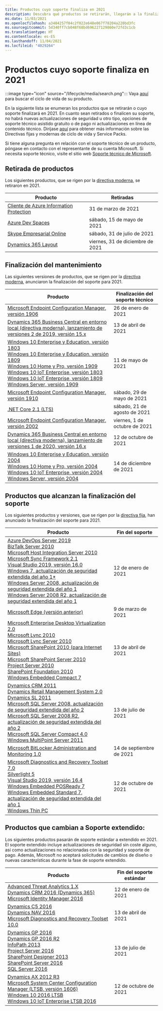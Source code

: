 ```yaml
---
title: Productos cuyo soporte finaliza en 2021
description: Descubra qué productos se retirarán, llegarán a la finalización del soporte o pasarán del soporte estándar al soporte extendido en 2021.
ms.date: 11/03/2021
ms.openlocfilehash: a3404257f04c2f022e648e067f78204a220bd3fc
ms.sourcegitcommit: 5d340ff7cb048f68bd696227129860e72fd3c1cb
ms.translationtype: HT
ms.contentlocale: es-ES
ms.lasthandoff: 11/04/2021
ms.locfileid: "4029264"
---
```

# <a name="products-ending-support-in-2021"></a>Productos cuyo soporte finaliza en 2021

:::image type="icon" source="/lifecycle/media/search.png":::
Vaya [aquí](/lifecycle/products/) para buscar el ciclo de vida de su producto.

En la siguiente lista se enumeran los productos que se retirarán o cuyo soporte finalizará en 2021. En cuanto sean retirados o finalicen su soporte, no habrá nuevas actualizaciones de seguridad u otro tipo, opciones de soporte técnico asistido gratuito o de pago ni actualizaciones en línea de contenido técnico. Diríjase [aquí](/lifecycle/overview/product-end-of-support-overview) para obtener más información sobre las Directivas fijas y modernas de ciclo de vida y Service Packs.

Si tiene alguna pregunta en relación con el soporte técnico de un producto, póngase en contacto con el representante de su cuenta Microsoft. Si necesita soporte técnico, visite el sitio web [Soporte técnico de Microsoft](https://support.microsoft.com/contactus/?ws=support).

## <a name="product-retirements"></a>Retirada de productos

Los siguientes productos, que se rigen por la [directiva moderna](/lifecycle/policies/modern), se retiraron en 2021.

| Producto | Retiradas |
| --- | --- |
| [Cliente de Azure Information Protection](/lifecycle/products/azure-information-protection-client?branch=live)<br> | 31 de marzo de 2021 |
| [Azure Dev Spaces](/lifecycle/products/azure-dev-spaces?branch=live)<br> | sábado, 15 de mayo de 2021 |
| [Skype Empresarial Online](/lifecycle/products/skype-for-business-online?branch=live)<br> | sábado, 31 de julio de 2021 |
| [Dynamics 365 Layout](/lifecycle/products/dynamics-365-layout?branch=live)<br> | viernes, 31 de diciembre de 2021 |


## <a name="release-end-of-servicing"></a>Finalización del mantenimiento

Las siguientes versiones de productos, que se rigen por la [directiva moderna](/lifecycle/policies/modern), anunciaron la finalización del soporte para 2021.

| Producto | Finalización del soporte técnico |
| --- | --- |
| [Microsoft Endpoint Configuration Manager, versión 1906](/lifecycle/products/microsoft-endpoint-configuration-manager?branch=live)<br> | 26 de enero de 2021 |
| [Dynamics 365 Business Central en entorno local (directiva moderna), lanzamiento de versiones 2 de 2019, versión 15.x](/lifecycle/products/dynamics-365-business-central-onpremises-modern-policy?branch=live)<br> | 13 de abril de 2021 |
| [Windows 10 Enterprise y Education, versión 1803](/lifecycle/products/windows-10-enterprise-and-education?branch=live)<br>[Windows 10 Enterprise y Education, versión 1809](/lifecycle/products/windows-10-enterprise-and-education?branch=live)<br>[Windows 10 Home y Pro, versión 1909](/lifecycle/products/windows-10-home-and-pro?branch=live)<br>[Windows 10 IoT Enterprise, versión 1803](/lifecycle/products/windows-10-iot-enterprise?branch=live)<br>[Windows 10 IoT Enterprise, versión 1809](/lifecycle/products/windows-10-iot-enterprise?branch=live)<br>[Windows Server, versión 1909](/lifecycle/products/windows-server?branch=live)<br> | 11 de mayo de 2021 |
| [Microsoft Endpoint Configuration Manager, versión 1910](/lifecycle/products/microsoft-endpoint-configuration-manager?branch=live)<br> | sábado, 29 de mayo de 2021 |
| [.NET Core 2.1 (LTS)](/lifecycle/products/microsoft-net-and-net-core?branch=live)<br> | sábado, 21 de agosto de 2021 |
| [Microsoft Endpoint Configuration Manager, versión 2002](/lifecycle/products/microsoft-endpoint-configuration-manager?branch=live)<br> | viernes, 1 de octubre de 2021 |
| [Dynamics 365 Business Central en entorno local (directiva moderna), lanzamiento de versiones 1 de 2020, versión 16.x](/lifecycle/products/dynamics-365-business-central-onpremises-modern-policy?branch=live)<br> | 12 de octubre de 2021 |
| [Windows 10 Enterprise y Education, versión 2004](/lifecycle/products/windows-10-enterprise-and-education?branch=live)<br>[Windows 10 Home y Pro, versión 2004](/lifecycle/products/windows-10-home-and-pro?branch=live)<br>[Windows 10 IoT Enterprise, versión 2004](/lifecycle/products/windows-10-iot-enterprise?branch=live)<br>[Windows Server, versión 2004](/lifecycle/products/windows-server?branch=live)<br> | 14 de diciembre de 2021 |


## <a name="products-reaching-end-of-support"></a>Productos que alcanzan la finalización del soporte

Los siguientes productos y versiones, que se rigen por la [directiva fija](/lifecycle/policies/fixed), han anunciado la finalización del soporte para 2021.

| Producto | Fin del soporte |
| --- | --- |
| [Azure DevOps Server 2019](/lifecycle/products/azure-devops-server-2019?branch=live)<br>[BizTalk Server 2010](/lifecycle/products/biztalk-server-2010?branch=live)<br>[Microsoft Host Integration Server 2010](/lifecycle/products/microsoft-host-integration-server-2010?branch=live)<br>[Microsoft Sync Framework 2.1](/lifecycle/products/microsoft-sync-framework-21?branch=live)<br>[Visual Studio 2019, versión 16.0](/lifecycle/products/visual-studio-2019?branch=live)<br>[Windows 7, actualización de seguridad extendida del año 1*](/lifecycle/products/windows-7?branch=live)<br>[Windows Server 2008, actualización de seguridad extendida del año 1](/lifecycle/products/windows-server-2008?branch=live)<br>[Windows Server 2008 R2, actualización de seguridad extendida del año 1](/lifecycle/products/windows-server-2008-r2?branch=live)<br> | 12 de enero de 2021 |
| [Microsoft Edge (versión anterior)](/lifecycle/products/microsoft-edge-legacy?branch=live)<br> | 9 de marzo de 2021 |
| [Microsoft Enterprise Desktop Virtualization 2.0](/lifecycle/products/microsoft-enterprise-desktop-virtualization-20?branch=live)<br>[Microsoft Lync 2010](/lifecycle/products/microsoft-lync-2010?branch=live)<br>[Microsoft Lync Server 2010](/lifecycle/products/microsoft-lync-server-2010?branch=live)<br>[Microsoft SharePoint 2010 (para Internet Sites)](/lifecycle/products/microsoft-sharepoint-2010?branch=live)<br>[Microsoft SharePoint Server 2010](/lifecycle/products/microsoft-sharepoint-server-2010?branch=live)<br>[Project Server 2010](/lifecycle/products/project-server-2010?branch=live)<br>[SharePoint Foundation 2010](/lifecycle/products/sharepoint-foundation-2010?branch=live)<br>[Windows Embedded Compact 7](/lifecycle/products/windows-embedded-compact-7?branch=live)<br> | 13 de abril de 2021 |
| [Dynamics CRM 2011](/lifecycle/products/dynamics-crm-2011?branch=live)<br>[Dynamics Retail Management System 2.0](/lifecycle/products/dynamics-retail-management-system-20?branch=live)<br>[Dynamics SL 2011](/lifecycle/products/dynamics-sl-2011?branch=live)<br>[Microsoft SQL Server 2008, actualización de seguridad extendida del año 2](/lifecycle/products/microsoft-sql-server-2008?branch=live)<br>[Microsoft SQL Server 2008 R2, actualización de seguridad extendida del año 2](/lifecycle/products/microsoft-sql-server-2008-r2?branch=live)<br>[Microsoft SQL Server Compact 4.0](/lifecycle/products/microsoft-sql-server-compact-40?branch=live)<br>[Windows MultiPoint Server 2011](/lifecycle/products/windows-multipoint-server-2011?branch=live)<br> | 13 de julio de 2021 |
| [Microsoft BitLocker Administration and Monitoring 1.0](/lifecycle/products/microsoft-bitlocker-administration-and-monitoring-10?branch=live)<br> | 14 de septiembre de 2021 |
| [Microsoft Diagnostics and Recovery Toolset 7.0](/lifecycle/products/microsoft-diagnostics-and-recovery-toolset-70?branch=live)<br>[Silverlight 5](/lifecycle/products/silverlight-5?branch=live)<br>[Visual Studio 2019, versión 16.4](/lifecycle/products/visual-studio-2019?branch=live)<br>[Windows Embedded POSReady 7](/lifecycle/products/windows-embedded-posready-7?branch=live)<br>[Windows Embedded Standard 7, actualización de seguridad extendida del año 1](/lifecycle/products/windows-embedded-standard-7?branch=live)<br>[Windows Thin PC](/lifecycle/products/windows-thin-pc?branch=live)<br> | 12 de octubre de 2021 |


## <a name="products-moving-to-extended-support"></a>Productos que cambian a Soporte extendido:

Los siguientes productos pasarán de soporte estándar a extendido en 2021. El soporte extendido incluye actualizaciones de seguridad sin coste alguno, así como actualizaciones no relacionadas con la seguridad y soporte de pago. Además, Microsoft no aceptará solicitudes de cambios de diseño o nuevas características durante la fase de soporte extendido.

| Producto | Fin del soporte estándar |
| --- | --- |
| [Advanced Threat Analytics 1.X](/lifecycle/products/advanced-threat-analytics-1x?branch=live)<br>[Dynamics CRM 2016 (Dynamics 365)](/lifecycle/products/dynamics-crm-2016-dynamics-365?branch=live)<br>[Microsoft Identity Manager 2016](/lifecycle/products/microsoft-identity-manager-2016?branch=live)<br> | 12 de enero de 2021 |
| [Dynamics C5 2016](/lifecycle/products/dynamics-c5-2016?branch=live)<br>[Dynamics NAV 2016](/lifecycle/products/dynamics-nav-2016?branch=live)<br>[Microsoft Diagnostics and Recovery Toolset 10.0](/lifecycle/products/microsoft-diagnostics-and-recovery-toolset-100?branch=live)<br> | 13 de abril de 2021 |
| [Dynamics GP 2016](/lifecycle/products/dynamics-gp-2016?branch=live)<br>[Dynamics GP 2016 R2](/lifecycle/products/dynamics-gp-2016-r2?branch=live)<br>[InfoPath 2013](/lifecycle/products/infopath-2013?branch=live)<br>[Project Server 2016](/lifecycle/products/project-server-2016?branch=live)<br>[SharePoint Designer 2013](/lifecycle/products/sharepoint-designer-2013?branch=live)<br>[SharePoint Server 2016](/lifecycle/products/sharepoint-server-2016?branch=live)<br>[SQL Server 2016](/lifecycle/products/sql-server-2016?branch=live)<br> | 13 de julio de 2021 |
| [Dynamics AX 2012 R3](/lifecycle/products/dynamics-ax-2012-r3?branch=live)<br>[Microsoft System Center Configuration Manager (LTSB, versión 1606)](/lifecycle/products/microsoft-system-center-configuration-manager-ltsb-version-1606?branch=live)<br>[Windows 10 2016 LTSB](/lifecycle/products/windows-10-2016-ltsb?branch=live)<br>[Windows 10 IoT Enterprise LTSB 2016](/lifecycle/products/windows-10-iot-enterprise-ltsb-2016?branch=live)<br> | 12 de octubre de 2021 |
